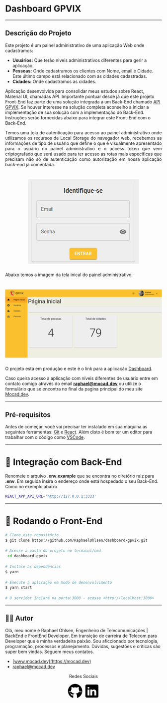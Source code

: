 # Dashboard GPVIX
---
<h2>Descrição do Projeto</h2>
<p>
Este projeto é um painel administrativo de uma aplicação Web onde cadastramos:
</p>

- **Usuários:** Que terão niveis administrativos diferentes para gerir a aplicação.
- **Pessoas:** Onde cadastramos os clientes com Nome, email e Cidade. Este último campo está relacionado com as cidades cadastradas.
- **Cidades:** Onde cadastramos as cidades.

Aplicação desenvolvida para consolidar meus estudos sobre React, Material UI, chamadas API. Importante pontuar desde já que este projeto Front-End faz parte de uma solução integrada a um Back-End chamado [API GPVIX](https://github.com/RaphaelOhlsen/api-gpvix2). Se houver interesse na solução completa aconselho a iniciar a implementação de sua solução com a implementação do Back-End. Instruções serão fornecidas abaixo para integrar este Front-End com o Back-End.


<p align="justify">
Temos uma tela de autenticação para acesso ao painel administrativo onde utilizamos os recursos de Local Storage do navegador web, recebemos as informações de tipo de usuário que define o que é visualmente apresentado para o usuário no painel administrativo e o access token que vem criptografado que será usado para ter acesso as rotas mais especificas que precisam não só de autenticação como autorização em nossa aplicação back-end já comentada.
</p>

<h1 align="center">
  <img alt="login" title="#login" src="./git/login.png" />
</h1>

<p align="justify">Abaixo temos a imagem da tela inical do painel administrativo:</p>

<h1 align="center">
  <img alt="logo" title="#logo" src="./git/dashboard.png" />
</h1>

O projeto está em produção e este é o link para a aplicação [Dashboard](https://starfish-app-wyn79.ondigitalocean.app/).

Caso queira acesso à aplicação com níveis diferentes de usuário entre em contato comigo através do email **raphael@mocad.dev** ou utilize o formulário que se encontra no final da pagina principal do meu site [Mocad.dev](https://mocad.dev/#contato).

---
<h2>Pré-requisitos</h2>

Antes de começar, você vai precisar ter instalado em sua máquina as seguintes ferramentas:
[Git](https://git-scm.com) e [React](https://pt-br.reactjs.org/).
Além disto é bom ter um editor para trabalhar com o código como [VSCode](https://code.visualstudio.com/).

---
# 🧩 Integração com Back-End 
Renomeie o arquivo **.env.example** que se encontra no diretório raiz para **.env**. Em seguida insira o endereço onde está hospedado o seu Back-End. Como no exemplo abaixo.
```bash
REACT_APP_API_URL='http://127.0.0.1:3333'
```

---
# 🎲 Rodando o Front-End


```bash
# Clone este repositório
$ git clone https://github.com/RaphaelOhlsen/dashboard-gpvix.git

# Acesse a pasta do projeto no terminal/cmd
 cd dashboard-gpvix

# Instale as dependências
$ yarn

# Execute a aplicação em modo de desenvolvimento
$ yarn start

# O servidor inciará na porta:3000 - acesse <http://localhost:3000>

```
---
<a id="-autor"></a>
## 👨‍💻 Autor
Olá, meu nome é Raphael Ohlsen, Engenheiro de Telecomunicações | BackEnd e FrontEnd Developer. Em transição de carreira de Telecom para Developer que é minha verdadeira paixão. Sou aficcionado por tecnologia, programação, processos e planejamento. Dúvidas, sugestões e críticas são super bem vindas. Seguem meus contatos.

- [www.mocad.dev](https://mocad.dev)
- [raphael@mocad.dev](raphael@mocad.dev)

<p align="center">Redes Sociais</p>
<p align="center">
  <a href= "https://github.com/RaphaelOhlsen"><img alt="" src="./git/github.png"></a>
  <a href= "https://www.linkedin.com/in/raphael-bernardo-ohlsen-79115689/"><img alt="" src="./git/linkedin.png"></a>
</p>

